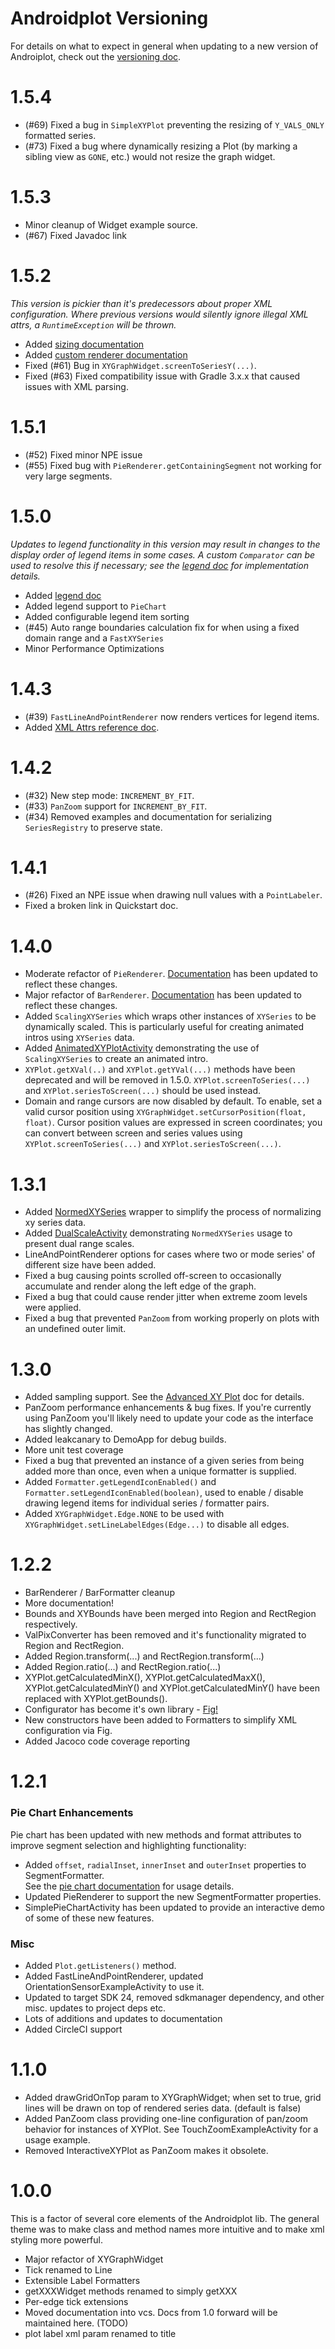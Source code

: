# Androidplot Versioning
For details on what to expect in general when updating to a new version of Androiplot, check out the
[versioning doc](versioning.md).

# 1.5.4

* (#69) Fixed a bug in `SimpleXYPlot` preventing the resizing of `Y_VALS_ONLY` formatted series.
* (#73) Fixed a bug where dynamically resizing a Plot (by marking a sibling view as `GONE`, etc.) would not resize the graph widget.

# 1.5.3

* Minor cleanup of Widget example source.
* (#67) Fixed Javadoc link

# 1.5.2

_This version is pickier than it's predecessors about proper XML configuration.  Where
previous versions would silently ignore illegal XML attrs, a `RuntimeException` will be thrown._
* Added [sizing documentation](plot_composition.md#sizing-widgets)
* Added [custom renderer documentation](custom_renderer.md)
* Fixed (#61) Bug in `XYGraphWidget.screenToSeriesY(...)`.
* Fixed (#63) Fixed compatibility issue with Gradle 3.x.x that caused issues with XML parsing.

# 1.5.1

* (#52) Fixed minor NPE issue
* (#55) Fixed bug with `PieRenderer.getContainingSegment` not working for very large segments.

# 1.5.0

_Updates to legend functionality in this version may result in changes to the display order
of legend items in some cases.  A custom `Comparator` can be used to resolve this if necessary;
see the [legend doc](legend.md) for implementation details._

* Added [legend doc](legend.md)
* Added legend support to `PieChart`
* Added configurable legend item sorting
* (#45) Auto range boundaries calculation fix for when using a fixed domain range and a `FastXYSeries`
* Minor Performance Optimizations

# 1.4.3

* (#39) `FastLineAndPointRenderer` now renders vertices for legend items.
* Added [XML Attrs reference doc](attrs.md).

# 1.4.2

* (#32) New step mode: `INCREMENT_BY_FIT`.
* (#33) `PanZoom` support for `INCREMENT_BY_FIT`.
* (#34) Removed examples and documentation for serializing `SeriesRegistry` to preserve state.

# 1.4.1

* (#26) Fixed an NPE issue when drawing null values with a `PointLabeler`.
* Fixed a broken link in Quickstart doc.

# 1.4.0

* Moderate refactor of `PieRenderer`.  [Documentation](piechart.md) has been updated to reflect these changes.  
* Major refactor of `BarRenderer`.  [Documentation](barchart.md) has been updated to reflect these changes.
* Added `ScalingXYSeries` which wraps other instances of `XYSeries` to be dynamically scaled.  This is
particularly useful for creating animated intros using `XYSeries` data.
* Added [AnimatedXYPlotActivity](../demoapp/src/main/java/com/androidplot/demos/AnimatedXYPlotActivity.java) 
demonstrating the use of `ScalingXYSeries` to create an animated intro.
* `XYPlot.getXVal(..)` and `XYPlot.getYVal(...)` methods have been deprecated and will be removed in 1.5.0.
`XYPlot.screenToSeries(...)` and `XYPlot.seriesToScreen(...)` should be used instead.
* Domain and range cursors are now disabled by default.  To enable, set a valid cursor position using
`XYGraphWidget.setCursorPosition(float, float)`.  Cursor position values are expressed in screen coordinates;
you can convert between screen and series values using `XYPlot.screenToSeries(...)` and `XYPlot.seriesToScreen(...)`.

# 1.3.1

* Added [NormedXYSeries](advanced_xy_plot.md#normedxyseries) wrapper to simplify the process of normalizing xy series data.
* Added [DualScaleActivity](../demoapp/src/main/java/com/androidplot/demos/DualScaleActivity.java) 
demonstrating `NormedXYSeries` usage to present dual range scales.
* LineAndPointRenderer options for cases where two or mode series' of different size have been added.
* Fixed a bug causing points scrolled off-screen to occasionally accumulate and render along the left edge of the graph.
* Fixed a bug that could cause render jitter when extreme zoom levels were applied.
* Fixed a bug that prevented `PanZoom` from working properly on plots with an undefined outer limit.

# 1.3.0

* Added sampling support.  See the [Advanced XY Plot](advanced_xy_plot.md) doc for details.
* PanZoom performance enhancements & bug fixes.  If you're currently using PanZoom you'll likely need to 
update your code as the interface has slightly changed. 
* Added leakcanary to DemoApp for debug builds.
* More unit test coverage
* Fixed a bug that prevented an instance of a given series from being added more than once, even 
when a unique formatter is supplied.
* Added `Formatter.getLegendIconEnabled()` and `Formatter.setLegendIconEnabled(boolean)`, used to enable / disable drawing legend items for individual
series / formatter pairs.
* Added `XYGraphWidget.Edge.NONE` to be used with `XYGraphWidget.setLineLabelEdges(Edge...)` to disable all edges.

# 1.2.2

* BarRenderer / BarFormatter cleanup
* More documentation! 
* Bounds and XYBounds have been merged into Region and RectRegion respectively.
* ValPixConverter has been removed and it's functionality migrated to Region and RectRegion.
* Added Region.transform(...) and RectRegion.transform(...)
* Added Region.ratio(...) and RectRegion.ratio(...)
* XYPlot.getCalculatedMinX(), XYPlot.getCalculatedMaxX(), XYPlot.getCalculatedMinY() and XYPlot.getCalculatedMinY()
have been replaced with XYPlot.getBounds().
* Configurator has become it's own library - [Fig!](https://github.com/halfhp/fig)
* New constructors have been added to Formatters to simplify XML configuration via Fig.
* Added Jacoco code coverage reporting

# 1.2.1

### Pie Chart Enhancements
Pie chart has been updated with new methods and format attributes to improve segment
selection and highlighting functionality:

* Added `offset`, `radialInset`, `innerInset` and `outerInset` properties to SegmentFormatter.  
See the [pie chart documentation](piechart.md) for usage details.
* Updated PieRenderer to support the new SegmentFormatter properties.
* SimplePieChartActivity has been updated to provide an interactive demo of some of these new features.

### Misc

* Added `Plot.getListeners()` method.
* Added FastLineAndPointRenderer, updated OrientationSensorExampleActivity to use it.
* Updated to target SDK 24, removed sdkmanager dependency, and other misc. updates to project deps etc.
* Lots of additions and updates to documentation
* Added CircleCI support

# 1.1.0

* Added drawGridOnTop param to XYGraphWidget; when set to true, grid lines will be drawn on top of rendered series data.  (default is false)
* Added PanZoom class providing one-line configuration of pan/zoom behavior for instances of XYPlot.  See TouchZoomExampleActivity for a usage example.
* Removed InteractiveXYPlot as PanZoom makes it obsolete.

# 1.0.0

This is a factor of several core elements of the Androidplot lib.  The general theme was to 
make class and method names more intuitive and to make xml styling more powerful.

* Major refactor of XYGraphWidget
* Tick renamed to Line
* Extensible Label Formatters
* getXXXWidget methods renamed to simply getXXX
* Per-edge tick extensions
* Moved documentation into vcs.  Docs from 1.0 forward will be maintained here. (TODO)
* plot label xml param renamed to title